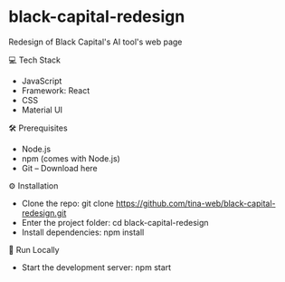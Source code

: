 # black-capital-redesign
Redesign of Black Capital's AI tool's web page

💻 Tech Stack
* JavaScript
* Framework: React
* CSS
* Material UI

🛠 Prerequisites
* Node.js
* npm (comes with Node.js)
* Git – Download here

⚙️ Installation
* Clone the repo: git clone https://github.com/tina-web/black-capital-redesign.git
* Enter the project folder: cd black-capital-redesign
* Install dependencies: npm install

🚀 Run Locally
* Start the development server: npm start
